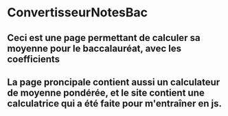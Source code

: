 # ConvertisseurNotesBac

## Ceci est une page permettant de calculer sa moyenne pour le baccalauréat, avec les coefficients
## La page proncipale contient aussi un calculateur de moyenne pondérée, et le site contient une calculatrice qui a été faite pour m'entraîner en js.
